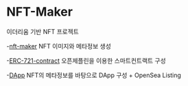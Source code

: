 # NFT-Maker
이더리움 기반 NFT 프로젝트


-[nft-maker](https://github.com/thyoondev/NFT-Maker/tree/main/nft-maker)
NFT 이미지와 메타정보 생성

-[ERC-721-contract](https://github.com/thyoondev/NFT-Maker/tree/main/ERC-721-contract)
오픈제플린을 이용한 스마트컨트랙트 구성

-[DApp](https://github.com/thyoondev/NFT-Maker/tree/main/ERC-721-contract/app)
NFT의 메타정보를 바탕으로 DApp 구성 + OpenSea Listing
